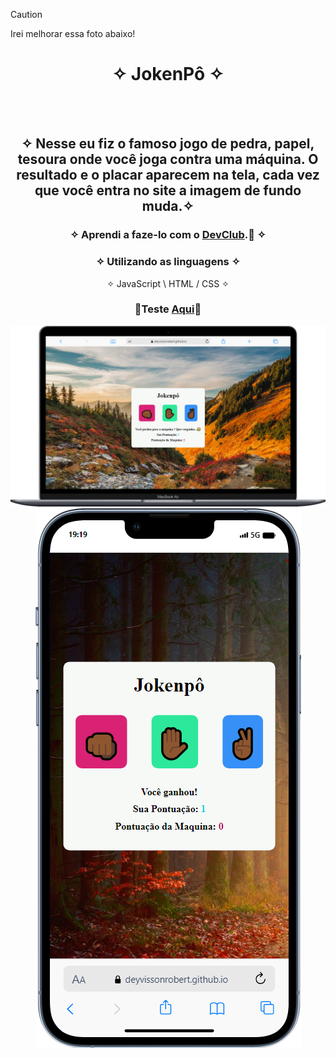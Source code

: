  > [!CAUTION]
 > Irei melhorar essa foto abaixo!

<div align="center">
  
# ✧ JokenPô ✧
<br> <br>

## ✧ Nesse eu fiz o famoso jogo de pedra, papel, tesoura onde você joga contra uma máquina. O resultado e o placar aparecem na tela, cada vez que você entra no site a imagem de fundo muda.✧

### ✧ Aprendi a faze-lo com o <a href="https://rodolfomori.com.br/devclub/" target="_blank">DevClub</a>.🚀 ✧

### ✧ Utilizando as linguagens ✧
✧ JavaScript \ HTML / CSS ✧
### <p>👾Teste <a href="https://deyvissonrobert.github.io/Projeto-6-JokenPo/" target="_blank">Aqui</a>👾</p>
  
<div align="center" display="inline-block">
<img  alt="imagem do projeto no desktop" src="https://github.com/DeyvissonRobert/Projeto-6-JokenPo/blob/main/img/Jokenpo%20pc.png">
<img alt="imagem do projeto no mobile" src="https://github.com/DeyvissonRobert/Projeto-6-JokenPo/blob/main/img/Jokenpo%20mobile.png">
</div>

